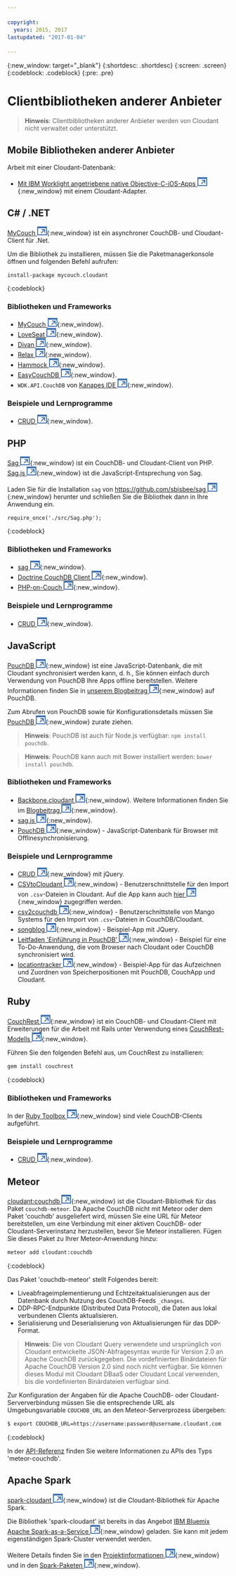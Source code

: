 ```yaml
---

copyright:
  years: 2015, 2017
lastupdated: "2017-01-04"

---
```


{:new_window: target="_blank"}
{:shortdesc: .shortdesc}
{:screen: .screen}
{:codeblock: .codeblock}
{:pre: .pre}

# Clientbibliotheken anderer Anbieter

>   **Hinweis**: Clientbibliotheken anderer Anbieter werden von Cloudant nicht verwaltet oder unterstützt. 

## Mobile Bibliotheken anderer Anbieter

Arbeit mit einer Cloudant-Datenbank: 

-   [Mit IBM Worklight angetriebene native Objective-C-iOS-Apps ![Symbol für externen Link](../images/launch-glyph.svg "Symbol für externen Link")](http://www.tricedesigns.com/2014/11/17/ibm-worklight-powered-native-objective-c-ios-apps/){:new_window} mit einem Cloudant-Adapter. 

## C# / .NET

[MyCouch ![Symbol für externen Link](../images/launch-glyph.svg "Symbol für externen Link")](https://github.com/danielwertheim/mycouch){:new_window}
ist ein asynchroner CouchDB- und Cloudant-Client für .Net.

Um die Bibliothek zu installieren, müssen Sie die Paketmanagerkonsole öffnen und folgenden Befehl aufrufen:

```
install-package mycouch.cloudant
```
{:codeblock}

### Bibliotheken und Frameworks

-   [MyCouch ![Symbol für externen Link](../images/launch-glyph.svg "Symbol für externen Link")](https://github.com/danielwertheim/mycouch){:new_window}.
-   [LoveSeat ![Symbol für externen Link](../images/launch-glyph.svg "Symbol für externen Link")](https://github.com/soitgoes/LoveSeat){:new_window}.
-   [Divan ![Symbol für externen Link](../images/launch-glyph.svg "Symbol für externen Link")](https://github.com/foretagsplatsen/Divan){:new_window}.
-   [Relax ![Symbol für externen Link](../images/launch-glyph.svg "Symbol für externen Link")](https://github.com/arobson/Relax){:new_window}.
-   [Hammock ![Symbol für externen Link](../images/launch-glyph.svg "Symbol für externen Link")](http://code.google.com/p/relax-net/){:new_window}.
-   [EasyCouchDB ![Symbol für externen Link](../images/launch-glyph.svg "Symbol für externen Link")](https://github.com/hhariri/EasyCouchDB){:new_window}.
-   `WDK.API.CouchDB` von [Kanapes IDE ![Symbol für externen Link](../images/launch-glyph.svg "Symbol für externen Link")](http://kanapeside.com/){:new_window}.

### Beispiele und Lernprogramme

-   [CRUD ![Symbol für externen Link](../images/launch-glyph.svg "Symbol für externen Link")](https://github.com/cloudant/haengematte/tree/master/c%23){:new_window}.

## PHP

[Sag ![Symbol für externen Link](../images/launch-glyph.svg "Symbol für externen Link")](https://github.com/sbisbee/sag){:new_window} ist ein CouchDB- und Cloudant-Client von PHP.
[Sag.js ![Symbol für externen Link](../images/launch-glyph.svg "Symbol für externen Link")](https://github.com/sbisbee/sag-js){:new_window} ist die JavaScript-Entsprechung von Sag. 

Laden Sie für die Installation `sag` von [https://github.com/sbisbee/sag ![Symbol für externen Link](../images/launch-glyph.svg "Symbol für externen Link")](https://github.com/sbisbee/sag){:new_window} herunter
und schließen Sie die Bibliothek dann in Ihre Anwendung ein. 

```
require_once('./src/Sag.php');
```
{:codeblock}

### Bibliotheken und Frameworks

-   [sag ![Symbol für externen Link](../images/launch-glyph.svg "Symbol für externen Link")](https://github.com/sbisbee/sag){:new_window}.
-   [Doctrine CouchDB Client ![Symbol für externen Link](../images/launch-glyph.svg "Symbol für externen Link")](https://github.com/doctrine/couchdb-client){:new_window}.
-   [PHP-on-Couch ![Symbol für externen Link](../images/launch-glyph.svg "Symbol für externen Link")](https://github.com/dready92/PHP-on-Couch){:new_window}.

### Beispiele und Lernprogramme

-   [CRUD ![Symbol für externen Link](../images/launch-glyph.svg "Symbol für externen Link")](https://github.com/cloudant/haengematte/tree/master/php){:new_window}.

## JavaScript

[PouchDB ![Symbol für externen Link](../images/launch-glyph.svg "Symbol für externen Link")](http://pouchdb.com/){:new_window} ist eine JavaScript-Datenbank, die mit Cloudant
synchronisiert werden kann, d. h., Sie können einfach durch Verwendung von PouchDB Ihre Apps offline bereitstellen.
Weitere Informationen finden Sie in [unserem Blogbeitrag ![Symbol für externen Link](../images/launch-glyph.svg "Symbol für externen Link")](https://cloudant.com/blog/pouchdb){:new_window} auf PouchDB. 

Zum Abrufen von PouchDB sowie für Konfigurationsdetails müssen Sie [PouchDB ![Symbol für externen Link](../images/launch-glyph.svg "Symbol für externen Link")](http://pouchdb.com/){:new_window} zurate ziehen. 

>   **Hinweis**: PouchDB ist auch für Node.js verfügbar: `npm install pouchdb`.

>   **Hinweis**: PouchDB kann auch mit Bower installiert werden: `bower install pouchdb`.

### Bibliotheken und Frameworks

-   [Backbone.cloudant ![Symbol für externen Link](../images/launch-glyph.svg "Symbol für externen Link")](https://github.com/cloudant-labs/backbone.cloudant){:new_window}.
    Weitere Informationen finden Sie im [Blogbeitrag ![Symbol für externen Link](../images/launch-glyph.svg "Symbol für externen Link")](https://cloudant.com/blog/backbone-and-cloudant/){:new_window}. 
-   [sag.js ![Symbol für externen Link](../images/launch-glyph.svg "Symbol für externen Link")](https://github.com/sbisbee/sag-js){:new_window}.
-   [PouchDB ![Symbol für externen Link](../images/launch-glyph.svg "Symbol für externen Link")](http://pouchdb.com/){:new_window} - JavaScript-Datenbank für Browser
    mit Offlinesynchronisierung. 

### Beispiele und Lernprogramme

-   [CRUD ![Symbol für externen Link](../images/launch-glyph.svg "Symbol für externen Link")](https://github.com/cloudant/haengematte/tree/master/javascript-jquery){:new_window} mit jQuery. 
-   [CSVtoCloudant ![Symbol für externen Link](../images/launch-glyph.svg "Symbol für externen Link")](https://github.com/michellephung/CSVtoCloudant){:new_window} -
    Benutzerschnittstelle für den Import von `.csv`-Dateien in Cloudant.
    Auf die App kann auch [hier ![Symbol für externen Link](../images/launch-glyph.svg "Symbol für externen Link")](https://michellephung.github.io/CSVtoCloudant/){:new_window} zugegriffen werden. 
-   [csv2couchdb ![Symbol für externen Link](../images/launch-glyph.svg "Symbol für externen Link")](https://github.com/Mango-information-systems/csv2couchdb){:new_window} -
    Benutzerschnittstelle von Mango Systems für den Import von `.csv`-Dateien in CouchDB/Cloudant. 
-   [songblog ![Symbol für externen Link](../images/launch-glyph.svg "Symbol für externen Link")](https://github.com/millayr/songblog){:new_window} - Beispiel-App mit JQuery. 
-   [Leitfaden 'Einführung in PouchDB' ![Symbol für externen Link](../images/launch-glyph.svg "Symbol für externen Link")](http://pouchdb.com/getting-started.html){:new_window} -
    Beispiel für eine To-Do-Anwendung, die vom Browser nach Cloudant oder CouchDB synchronisiert wird. 
-   [locationtracker ![Symbol für externen Link](../images/launch-glyph.svg "Symbol für externen Link")](https://github.com/rajrsingh/locationtracker){:new_window} -
    Beispiel-App für das Aufzeichnen und Zuordnen von Speicherpositionen mit PouchDB,
    CouchApp und Cloudant. 

## Ruby

[CouchRest ![Symbol für externen Link](../images/launch-glyph.svg "Symbol für externen Link")](https://github.com/couchrest/couchrest){:new_window} ist ein CouchDB- und Cloudant-Client
mit Erweiterungen für die Arbeit mit Rails unter Verwendung eines [CouchRest-Modells ![Symbol für externen Link](../images/launch-glyph.svg "Symbol für externen Link")](https://github.com/couchrest/couchrest_model){:new_window}.

Führen Sie den folgenden Befehl aus, um CouchRest zu installieren:

```sh
gem install couchrest
```
{:codeblock}

### Bibliotheken und Frameworks

In der
[Ruby Toolbox ![Symbol für externen Link](../images/launch-glyph.svg "Symbol für externen Link")](https://www.ruby-toolbox.com/categories/couchdb_clients){:new_window} sind viele CouchDB-Clients aufgeführt. 

### Beispiele und Lernprogramme

-   [CRUD ![Symbol für externen Link](../images/launch-glyph.svg "Symbol für externen Link")](https://github.com/cloudant/haengematte/tree/master/ruby){:new_window}.

<div id="couchdb"></div>

## Meteor

[cloudant:couchdb ![Symbol für externen Link](../images/launch-glyph.svg "Symbol für externen Link")](https://atmospherejs.com/cloudant/couchdb){:new_window} ist die
Cloudant-Bibliothek für das Paket `couchdb-meteor`.
Da Apache CouchDB nicht mit Meteor oder dem Paket 'couchdb' ausgeliefert wird,
müssen Sie eine URL für Meteor bereitstellen, um eine Verbindung mit einer aktiven
CouchDB- oder Cloudant-Serverinstanz herzustellen, bevor Sie Meteor installieren.
Fügen Sie dieses Paket
zu Ihrer Meteor-Anwendung hinzu:

```sh
meteor add cloudant:couchdb
```
{:codeblock}

Das Paket 'couchdb-meteor' stellt Folgendes bereit:

-   Liveabfrageimplementierung und Echtzeitaktualisierungen aus der Datenbank durch
   Nutzung des CouchDB-Feeds `_changes`. 
-   DDP-RPC-Endpunkte (Distributed Data Protocol), die Daten aus lokal verbundenen
   Clients aktualisieren. 
-   Serialisierung und Deserialisierung von Aktualisierungen für das DDP-Format. 

>   **Hinweis**: Die von Cloudant Query verwendete und 
    ursprünglich von Cloudant entwickelte
   JSON-Abfragesyntax wurde für Version 2.0 an Apache CouchDB
   zurückgegeben.
    Die vordefinierten Binärdateien für Apache CouchDB Version 2.0 sind noch
   nicht verfügbar.
    Sie können dieses Modul mit Cloudant DBaaS oder Cloudant
   Local verwenden, bis die vordefinierten Binärdateien verfügbar sind.

Zur Konfiguration der Angaben für die Apache CouchDB- oder Cloudant-Serververbindung
müssen Sie die entsprechende URL als Umgebungsvariable `COUCHDB_URL` an den
Meteor-Serverprozess übergeben: 

```sh
$ export COUCHDB_URL=https://username:password@username.cloudant.com
```
{:codeblock}

In der [API-Referenz](../api/index.html) finden Sie weitere Informationen zu APIs des
Typs 'meteor-couchdb'.  

## Apache Spark

[spark-cloudant ![Symbol für externen Link](../images/launch-glyph.svg "Symbol für externen Link")](https://github.com/cloudant-labs/spark-cloudant){:new_window}
ist die Cloudant-Bibliothek für Apache Spark. 

Die Bibliothek 'spark-cloudant' ist bereits in
das Angebot [IBM Bluemix Apache Spark-as-a-Service ![Symbol für externen Link](../images/launch-glyph.svg "Symbol für externen Link")](https://console.ng.bluemix.net/catalog/services/apache-spark/){:new_window} geladen.
Sie kann mit jedem eigenständigen Spark-Cluster verwendet werden. 

Weitere Details finden Sie in den [Projektinformationen ![Symbol für externen Link](../images/launch-glyph.svg "Symbol für externen Link")](https://github.com/cloudant-labs/spark-cloudant){:new_window}
und in den [Spark-Paketen ![Symbol für externen Link](../images/launch-glyph.svg "Symbol für externen Link")](https://spark-packages.org/package/cloudant-labs/spark-cloudant){:new_window}. 
